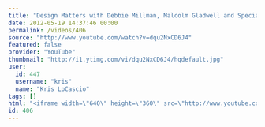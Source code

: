 ```yaml
---
title: "Design Matters with Debbie Millman, Malcolm Gladwell and Special Guests"
date: 2012-05-19 14:37:46 00:00
permalink: /videos/406
source: "http://www.youtube.com/watch?v=dqu2NxCD6J4"
featured: false
provider: "YouTube"
thumbnail: "http://i1.ytimg.com/vi/dqu2NxCD6J4/hqdefault.jpg"
user:
  id: 447
  username: "kris"
  name: "Kris LoCascio"
tags: []
html: "<iframe width=\"640\" height=\"360\" src=\"http://www.youtube.com/embed/dqu2NxCD6J4?wmode=transparent&fs=1&feature=oembed\" frameborder=\"0\" allowfullscreen></iframe>"
id: 406
---
```


